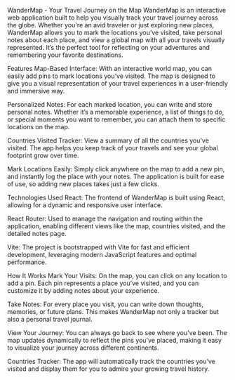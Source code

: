 WanderMap - Your Travel Journey on the Map
WanderMap is an interactive web application built to help you visually track your travel journey across the globe. Whether you're an avid traveler or just exploring new places, WanderMap allows you to mark the locations you’ve visited, take personal notes about each place, and view a global map with all your travels visually represented. It’s the perfect tool for reflecting on your adventures and remembering your favorite destinations.

Features
Map-Based Interface: With an interactive world map, you can easily add pins to mark locations you’ve visited. The map is designed to give you a visual representation of your travel experiences in a user-friendly and immersive way.

Personalized Notes: For each marked location, you can write and store personal notes. Whether it’s a memorable experience, a list of things to do, or special moments you want to remember, you can attach them to specific locations on the map.

Countries Visited Tracker: View a summary of all the countries you’ve visited. The app helps you keep track of your travels and see your global footprint grow over time.

Mark Locations Easily: Simply click anywhere on the map to add a new pin, and instantly log the place with your notes. The application is built for ease of use, so adding new places takes just a few clicks.

Technologies Used
React: The frontend of WanderMap is built using React, allowing for a dynamic and responsive user interface.

React Router: Used to manage the navigation and routing within the application, enabling different views like the map, countries visited, and the detailed notes page.

Vite: The project is bootstrapped with Vite for fast and efficient development, leveraging modern JavaScript features and optimal performance.

How It Works
Mark Your Visits: On the map, you can click on any location to add a pin. Each pin represents a place you’ve visited, and you can customize it by adding notes about your experience.

Take Notes: For every place you visit, you can write down thoughts, memories, or future plans. This makes WanderMap not only a tracker but also a personal travel journal.

View Your Journey: You can always go back to see where you've been. The map updates dynamically to reflect the pins you've placed, making it easy to visualize your journey across different continents.

Countries Tracker: The app will automatically track the countries you’ve visited and display them for you to admire your growing travel history.
